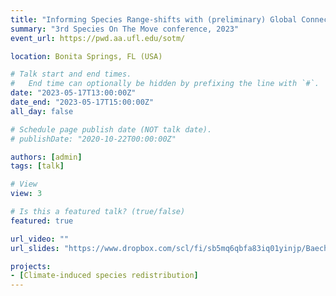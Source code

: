 ```yaml
---
title: "Informing Species Range-shifts with (preliminary) Global Connectivity "
summary: "3rd Species On The Move conference, 2023"
event_url: https://pwd.aa.ufl.edu/sotm/

location: Bonita Springs, FL (USA)

# Talk start and end times.
#   End time can optionally be hidden by prefixing the line with `#`.
date: "2023-05-17T13:00:00Z"
date_end: "2023-05-17T15:00:00Z"
all_day: false

# Schedule page publish date (NOT talk date).
# publishDate: "2020-10-22T00:00:00Z"

authors: [admin]
tags: [talk]

# View
view: 3

# Is this a featured talk? (true/false)
featured: true

url_video: ""
url_slides: "https://www.dropbox.com/scl/fi/sb5mq6qbfa83iq01yinjp/Baecher_et_al_2023_SOTM.pptx?dl=0&rlkey=b4tit2c1et8btsfoqrh2n1tpd"

projects:
- [Climate-induced species redistribution]
---
```



